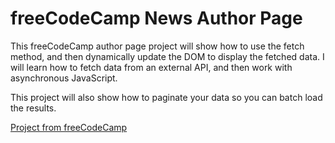 # freeCodeCamp News Author Page

This freeCodeCamp author page project will show how to use the fetch method, and then dynamically update the DOM to display the fetched data. I will learn how to fetch data from an external API, and then work with asynchronous JavaScript.

This project will also show how to paginate your data so you can batch load the results.

[Project from freeCodeCamp](https://www.freecodecamp.org/espanol/learn/javascript-algorithms-and-data-structures-v8/learn-fetch-and-promises-by-building-an-fcc-authors-page/step-1)